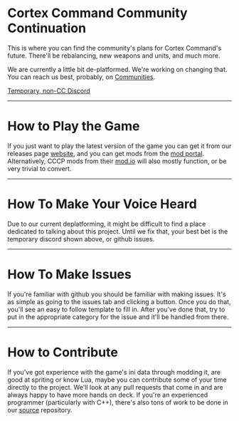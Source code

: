 # Cortex Command Community Continuation
This is where you can find the community's plans for Cortex Command's future. There'll be rebalancing, new weapons and units, and much more.

We are currently a little bit de-platformed. We're working on changing that. You can reach us best, probably, on [Communities](https://communities.win/c/CortexCommand).

[Temporary, non-CC Discord](https://discord.gg/2wcXT6PQpR)

***

# How to Play the Game
If you just want to play the latest version of the game you can get it from our releases page [website](https://github.com/Cortex-Command-Center/Cortex-Command-Community-Continuation-Engine/releases), and you can get mods from the [mod portal](https://www.moddb.com/games/cortex-command-community-continuation/mods). Alternatively, CCCP mods from their [mod.io](https://cccp.mod.io) will also mostly function, or be very trivial to convert.

***

# How To Make Your Voice Heard #

Due to our current deplatforming, it might be difficult to find a place dedicated to talking about this project. Until we fix that, your best bet is the temporary discord shown above, or github issues.

***

# How To Make Issues #

If you're familiar with github you should be familiar with making issues. It's as simple as going to the issues tab and clicking a button. Once you do that, you'll see an easy to follow template to fill in. After you've done that, try to put in the appropriate category for the issue and it'll be handled from there.

***

# How to Contribute #

If you've got experience with the game's ini data through modding it, are good at spriting or know Lua, maybe you can contribute some of your time directly to the project. We'll look at any pull requests that come in and are always happy to have more hands on deck.
If you're an experienced programmer (particularly with C++), there's also tons of work to be done in our [source](https://github.com/Cortex-Command-Center/Cortex-Command-Community-Continuation-Engine) repository.
